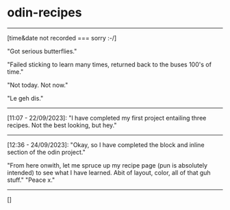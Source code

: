 # odin-recipes

---

[time&date not recorded === sorry :-/]

"Got serious butterflies."

"Failed sticking to learn many times,
returned back to the buses 100's of time."

"Not today. Not now."

"Le geh dis."

---

[11:07 - 22/09/2023]:
"I have completed my first project entailing three recipes. Not the best looking, but hey."

---

[12:36 - 24/09/2023]:
"Okay, so I have completed the block and inline section of the odin project."

"From here onwith, let me spruce up my recipe page (pun is absolutely intended) to see what I have learned. Abit of layout, color, all of that guh stuff." "Peace x."

---

[]
